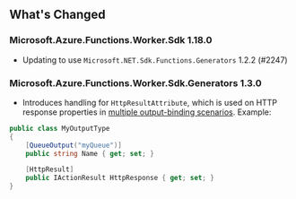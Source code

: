 ## What's Changed

<!-- Please add your release notes in the following format:
- My change description (#PR/#issue)
-->

### Microsoft.Azure.Functions.Worker.Sdk 1.18.0

- Updating to use `Microsoft.NET.Sdk.Functions.Generators` 1.2.2 (#2247)

### Microsoft.Azure.Functions.Worker.Sdk.Generators 1.3.0

- Introduces handling for `HttpResultAttribute`, which is used on HTTP response properties in [multiple output-binding scenarios](https://learn.microsoft.com/en-us/azure/azure-functions/dotnet-isolated-process-guide?tabs=windows#multiple-output-bindings). Example:

```csharp
public class MyOutputType
{
    [QueueOutput("myQueue")]
    public string Name { get; set; }

    [HttpResult]
    public IActionResult HttpResponse { get; set; }
}
```
